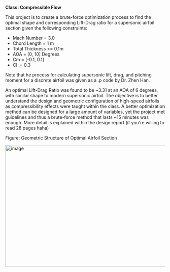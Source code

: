 **Class: Compressible Flow**

This project is to create a brute-force optimization process to find the optimal shape and corresponding Lift-Drag ratio for a supersonic airfoil section given the following constraints:

- Mach Number = 3.0
- Chord Length = 1 m
- Total Thickness >= 0.1m
- AOA = [0, 10] Degrees
- Cm = [-0.1, 0.1]
- Cl .= 0.3

Note that he process for calculating supersonic lift, drag, and pitching moment for a discrete airfoil was given as a .p code by Dr. Zhen Han. 

An optimal Lift-Drag Ratio was found to be ~3.31 at an AOA of 6 degrees, with similar shape to modern supersonic airfoil. The objective is to better understand the design and geometric configuration of high-speed airfoils as compressibility effects were taught within the class. A better optimization method can be designed for a large amount of variables, yet the project met guidelines and thus a brute-force method that lasts ~15 minutes was enough. More detail is explained within the design report (if you're willing to read 28 pages haha)

Figure: Geometric Structure of Optimal Airfoil Section

<img width="514" height="382" alt="image" src="https://github.com/user-attachments/assets/e21ddd16-ac28-414c-a74f-25c09b397b4b" />
